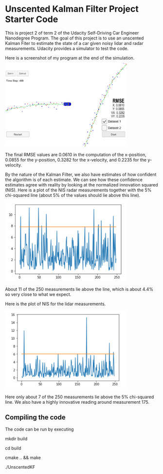 # Unscented Kalman Filter Project Starter Code

This is project 2 of term 2 of the Udacity Self-Driving Car Engineer Nanodegree Program.  The goal of this project is to use an unscented Kalman Fiter to estimate the state of a car given noisy lidar and radar measurements.   Udacity provides a simulator to test the code.

Here is a screenshot of my program at the end of the simulation.  
<img src="./images/final_RMSE.png" width="400">

The final RMSE values are 0.0610 in the computation of the x-position, 0.0855 for the y-position, 0.3282 for the x-velocity, and 0.2235 for the y-velocity.

By the nature of the Kalman Filter, we also have estimates of how confident the algorithm is of each estimate.  We can see how these confidence estimates agree with reality by looking at the normalized innovation squared (NIS).  Here is a plot of the NIS radar measurements together with the 5% chi-squared line (about 5% of the values should lie above this line).

<img src="./images/NIS_radar.png" width="400">

About 11 of the 250 measurements lie above the line, which is about 4.4% so very close to what we expect.

Here is the plot of NIS for the lidar measurements.

<img src="./images/NIS_laser.png" width="400">

Here only about 7 of the 250 measurements lie above the 5% chi-squared line.  We also have a highly innovative reading around measurement 175.

## Compiling the code
The code can be run by executing

mkdir build

cd build

cmake .. && make

./UnscentedKF

